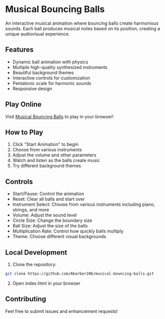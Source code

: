 # Musical Bouncing Balls

An interactive musical animation where bouncing balls create harmonious sounds. Each ball produces musical notes based on its position, creating a unique audiovisual experience.

## Features

- Dynamic ball animation with physics
- Multiple high-quality synthesized instruments
- Beautiful background themes
- Interactive controls for customization
- Pentatonic scale for harmonic sounds
- Responsive design

## Play Online

Visit [Musical Bouncing Balls](https://Abarber206.github.io/musical-bouncing-balls) to play in your browser!

## How to Play

1. Click "Start Animation" to begin
2. Choose from various instruments
3. Adjust the volume and other parameters
4. Watch and listen as the balls create music
5. Try different background themes

## Controls

- Start/Pause: Control the animation
- Reset: Clear all balls and start over
- Instrument Select: Choose from various instruments including piano, strings, and more
- Volume: Adjust the sound level
- Circle Size: Change the boundary size
- Ball Size: Adjust the size of the balls
- Multiplication Rate: Control how quickly balls multiply
- Theme: Choose different visual backgrounds

## Local Development

1. Clone the repository:
```bash
git clone https://github.com/Abarber206/musical-bouncing-balls.git
```

2. Open index.html in your browser

## Contributing

Feel free to submit issues and enhancement requests!

